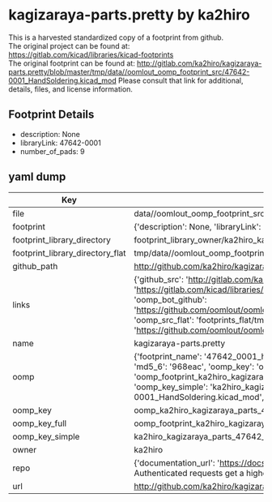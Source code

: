 # kagizaraya-parts.pretty by ka2hiro  
This is a harvested standardized copy of a footprint from github.  
The original project can be found at:  
https://gitlab.com/kicad/libraries/kicad-footprints  
The original footprint can be found at:
http://gitlab.com/ka2hiro/kagizaraya-parts.pretty/blob/master/tmp/data//oomlout_oomp_footprint_src/47642-0001_HandSoldering.kicad_mod
Please consult that link for additional, details, files, and license information.  
## Footprint Details
* description: None  
* libraryLink: 47642-0001  
* number_of_pads: 9  
## yaml dump  
| Key | Value |  
| --- | --- |  
| file | data//oomlout_oomp_footprint_src/kagizaraya-parts.pretty/47642-0001_HandSoldering.kicad_mod |  
| footprint | {'description': None, 'libraryLink': '47642-0001', 'number_of_pads': 9} |  
| footprint_library_directory | footprint_library_owner/ka2hiro_kagizaraya-parts.pretty |  
| footprint_library_directory_flat | tmp/data//oomlout_oomp_footprint_src/footprints_flat/ka2hiro_kagizaraya_parts_47642_0001_handsoldering/working |  
| github_path | http://github.com/ka2hiro/kagizaraya-parts.pretty/blob/master/tmp/data//oomlout_oomp_footprint_src/47642-0001_HandSoldering.kicad_mod |  
| links | {'github_src': 'http://gitlab.com/ka2hiro/kagizaraya-parts.pretty/blob/master/tmp/data//oomlout_oomp_footprint_src/47642-0001_HandSoldering.kicad_mod', 'github_src_repo': 'https://gitlab.com/kicad/libraries/kicad-footprints', 'oomp_bot': 'tmp/data//oomlout_oomp_footprint_src/footprints/ka2hiro_kagizaraya_parts_47642_0001_handsoldering/working', 'oomp_bot_github': 'https://github.com/oomlout/oomlout_oomp_footprint_bot/tree/main/tmp/data//oomlout_oomp_footprint_src/footprints/ka2hiro_kagizaraya_parts_47642_0001_handsoldering/working', 'oomp_src_flat': 'footprints_flat/tmp/data//oomlout_oomp_footprint_src/footprints_flat/ka2hiro_kagizaraya_parts_47642_0001_handsoldering/working', 'oomp_src_flat_github': 'https://github.com/oomlout/oomlout_oomp_footprint_src/tree/main/tmp/data//oomlout_oomp_footprint_src/footprints_flat/ka2hiro_kagizaraya_parts_47642_0001_handsoldering/working'} |  
| name | kagizaraya-parts.pretty |  
| oomp | {'footprint_name': '47642_0001_handsoldering', 'library_name': 'kagizaraya_parts', 'md5': '968eacd04eb18a0e650b0a8390dddc88', 'md5_10': '968eacd04e', 'md5_5': '968ea', 'md5_6': '968eac', 'oomp_key': 'oomp_ka2hiro_kagizaraya_parts_47642_0001_handsoldering', 'oomp_key_extra': 'oomp_footprint_ka2hiro_kagizaraya_parts_47642_0001_handsoldering', 'oomp_key_full': 'oomp_footprint_ka2hiro_kagizaraya_parts_47642_0001_handsoldering_968eac', 'oomp_key_simple': 'ka2hiro_kagizaraya_parts_47642_0001_handsoldering', 'original_filename': 'data//oomlout_oomp_footprint_src/kagizaraya-parts.pretty/47642-0001_HandSoldering.kicad_mod', 'owner_name': 'ka2hiro'} |  
| oomp_key | oomp_ka2hiro_kagizaraya_parts_47642_0001_handsoldering |  
| oomp_key_full | oomp_footprint_ka2hiro_kagizaraya_parts_47642_0001_handsoldering |  
| oomp_key_simple | ka2hiro_kagizaraya_parts_47642_0001_handsoldering |  
| owner | ka2hiro |  
| repo | {'documentation_url': 'https://docs.github.com/rest/overview/resources-in-the-rest-api#rate-limiting', 'message': "API rate limit exceeded for 84.66.142.224. (But here's the good news: Authenticated requests get a higher rate limit. Check out the documentation for more details.)"} |  
| url | http://github.com/ka2hiro/kagizaraya-parts.pretty |  

